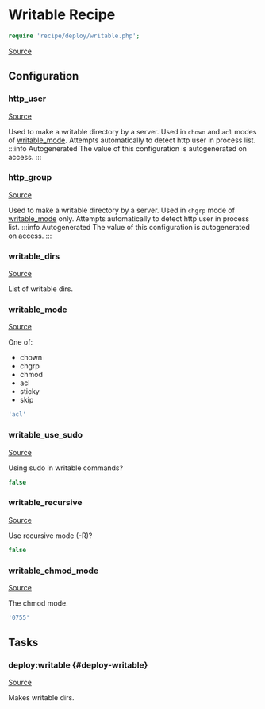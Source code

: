 <!-- DO NOT EDIT THIS FILE! -->
<!-- Instead edit recipe/deploy/writable.php -->
<!-- Then run bin/docgen -->

# Writable Recipe

```php
require 'recipe/deploy/writable.php';
```

[Source](/recipe/deploy/writable.php)


## Configuration
### http_user
[Source](https://github.com/deployphp/deployer/blob/master/recipe/deploy/writable.php#L9)

Used to make a writable directory by a server.
Used in `chown` and `acl` modes of [writable_mode](/docs/recipe/deploy/writable.md#writable_mode).
Attempts automatically to detect http user in process list.
:::info Autogenerated
The value of this configuration is autogenerated on access.
:::




### http_group
[Source](https://github.com/deployphp/deployer/blob/master/recipe/deploy/writable.php#L26)

Used to make a writable directory by a server.
Used in `chgrp` mode of [writable_mode](/docs/recipe/deploy/writable.md#writable_mode) only.
Attempts automatically to detect http user in process list.
:::info Autogenerated
The value of this configuration is autogenerated on access.
:::




### writable_dirs
[Source](https://github.com/deployphp/deployer/blob/master/recipe/deploy/writable.php#L41)

List of writable dirs.



### writable_mode
[Source](https://github.com/deployphp/deployer/blob/master/recipe/deploy/writable.php#L50)

One of:
- chown
- chgrp
- chmod
- acl
- sticky
- skip

```php title="Default value"
'acl'
```


### writable_use_sudo
[Source](https://github.com/deployphp/deployer/blob/master/recipe/deploy/writable.php#L53)

Using sudo in writable commands?

```php title="Default value"
false
```


### writable_recursive
[Source](https://github.com/deployphp/deployer/blob/master/recipe/deploy/writable.php#L56)

Use recursive mode (-R)?

```php title="Default value"
false
```


### writable_chmod_mode
[Source](https://github.com/deployphp/deployer/blob/master/recipe/deploy/writable.php#L59)

The chmod mode.

```php title="Default value"
'0755'
```



## Tasks

### deploy:writable {#deploy-writable}
[Source](https://github.com/deployphp/deployer/blob/master/recipe/deploy/writable.php#L62)

Makes writable dirs.




